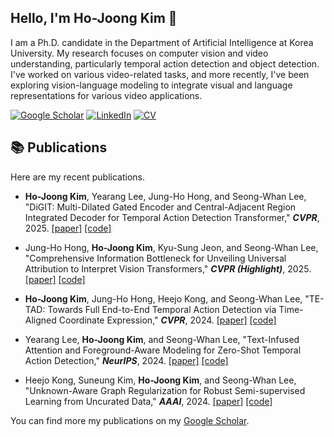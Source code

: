 
## Hello, I'm Ho-Joong Kim 👋

I am a Ph.D. candidate in the Department of Artificial Intelligence at Korea University.
My research focuses on computer vision and video understanding, particularly temporal action detection and object detection.
I've worked on various video-related tasks, and more recently, I've been exploring vision-language modeling to integrate visual and language representations for various video applications.

[![Google Scholar](https://img.shields.io/badge/Google%20Scholar-4285F4?style=for-the-logo&logo=google-scholar&logoColor=white)](https://scholar.google.com/citations?user=magC6DgAAAAJ&hl=ko)
[![LinkedIn](https://img.shields.io/badge/LinkedIn-0077B5?style=for-the-logo&logo=linkedin&logoColor=white)](https://www.linkedin.com/in/hojoong-kim-dotori)
[![CV](https://img.shields.io/badge/CV-FF7139?style=for-the-logo&logo=readdotcv&logoColor=white)](https://dotori-hj.github.io/CV.pdf)

## 📚 Publications

Here are my recent publications.

- **Ho-Joong Kim**, Yearang Lee, Jung-Ho Hong, and Seong-Whan Lee, "DiGIT: Multi-Dilated Gated Encoder and Central-Adjacent Region Integrated Decoder for Temporal Action Detection Transformer," **_CVPR_**, 2025. [[paper]](https://arxiv.org/abs/2505.05711) [[code]](https://github.com/Dotori-HJ/DiGIT)

- Jung-Ho Hong, **Ho-Joong Kim**, Kyu-Sung Jeon, and Seong-Whan Lee, "Comprehensive Information Bottleneck for Unveiling Universal Attribution to Interpret Vision Transformers," **_CVPR (Highlight)_**, 2025. [[paper]](https://arxiv.org/abs/2507.04388) [[code]](https://github.com/KU-HJH/CoIBA)

- **Ho-Joong Kim**, Jung-Ho Hong, Heejo Kong, and Seong-Whan Lee, "TE-TAD: Towards Full End-to-End Temporal Action Detection via Time-Aligned Coordinate Expression," **_CVPR_**, 2024. [[paper]](https://arxiv.org/abs/2404.02405) [[code]](https://github.com/Dotori-HJ/TE-TAD)

- Yearang Lee, **Ho-Joong Kim**, and Seong-Whan Lee, "Text-Infused Attention and Foreground-Aware Modeling for Zero-Shot Temporal Action Detection," **_NeurIPS_**, 2024. [[paper]](https://openreview.net/forum?id=kS9dciADtY) [[code]](https://github.com/YearangLee/Ti-FAD)

- Heejo Kong, Suneung Kim, **Ho-Joong Kim**, and Seong-Whan Lee, "Unknown-Aware Graph Regularization for Robust Semi-supervised Learning from Uncurated Data," **_AAAI_**, 2024. [[paper]](https://ojs.aaai.org/index.php/AAAI/article/view/29227) [[code]](https://github.com/heejokong/UAGreg)

You can find more my publications on my [Google Scholar](https://scholar.google.com/citations?user=magC6DgAAAAJ&hl=ko).

<!-- ### Languages or Tools

- C/C++
- Python
- OpenCV
- Pytorch -->

<!-- ![Ho-Joong's GitHub stats](https://github-readme-stats.vercel.app/api?username=dotori-hj&show_icons=true&hide_border=True&include_all_commits=True&hide=prs) -->
